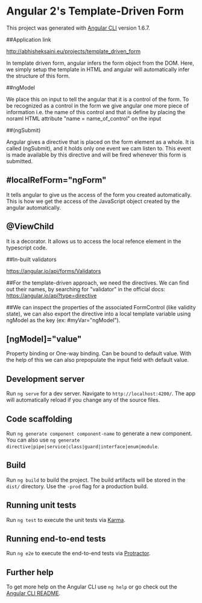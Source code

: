 # Angular 2's Template-Driven Form

This project was generated with [Angular CLI](https://github.com/angular/angular-cli) version 1.6.7.

##Application link

http://abhisheksaini.eu/projects/template_driven_form

In template driven form, angular infers the form object from the DOM. Here, we simply setup the template in HTML and angular will automatically infer the structure of this form.

##ngModel

We place this on input to tell the angular that it is a control of the form. To be recognized as a control in the form we give angular one more piece of information i.e. the name of this control and that is define by placing the noraml HTML attribute "name = name_of_control" on the input

##(ngSubmit)

Angular gives a directive that is placed on the form element as a whole. It is called (ngSubmit), and it holds only one event we cam listen to. This event is made available by this directive and will be fired whenever this form is submitted.

## #localRefForm="ngForm"

It tells angular to give us the access of the form you created automatically. This is how we get the access of the JavaScript object created by the angular automatically.

## @ViewChild

It is a decorator. It allows us to access the local refence element in the typescript code. 

##In-built validators

https://angular.io/api/forms/Validators

##For the template-driven approach, we need the directives. We can find out their names, by searching for "validator" in the official docs: https://angular.io/api?type=directive 

##We can inspect the properties of the associated FormControl (like validity state), we can also export the directive into a local template variable using ngModel as the key (ex: #myVar="ngModel").

## [ngModel]="value"

Property binding or One-way binding. Can be bound to default value. With the help of this we can also prepopulate the input field with default value. 

## Development server

Run `ng serve` for a dev server. Navigate to `http://localhost:4200/`. The app will automatically reload if you change any of the source files.

## Code scaffolding

Run `ng generate component component-name` to generate a new component. You can also use `ng generate directive|pipe|service|class|guard|interface|enum|module`.

## Build

Run `ng build` to build the project. The build artifacts will be stored in the `dist/` directory. Use the `-prod` flag for a production build.

## Running unit tests

Run `ng test` to execute the unit tests via [Karma](https://karma-runner.github.io).

## Running end-to-end tests

Run `ng e2e` to execute the end-to-end tests via [Protractor](http://www.protractortest.org/).

## Further help

To get more help on the Angular CLI use `ng help` or go check out the [Angular CLI README](https://github.com/angular/angular-cli/blob/master/README.md).
